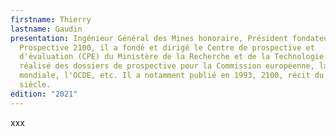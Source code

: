 ```yaml
---
firstname: Thierry
lastname: Gaudin
presentation: Ingénieur Général des Mines honoraire, Président fondateur de
  Prospective 2100, il a fondé et dirigé le Centre de prospective et
  d'évaluation (CPE) du Ministère de la Recherche et de la Technologie. Il a
  réalisé des dossiers de prospective pour la Commission européenne, la Banque
  mondiale, l'OCDE, etc. Il a notamment publié en 1993, 2100, récit du prochain
  siècle.
edition: "2021"
---
```

xxx
